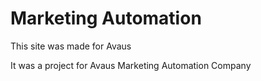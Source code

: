 # Marketing Automation
This site was made for Avaus

It was a project for Avaus Marketing Automation Company
